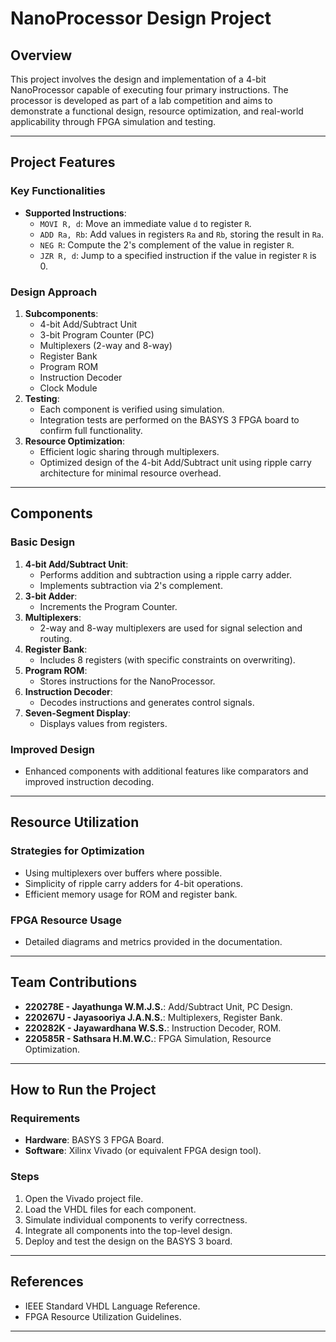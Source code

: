 # NanoProcessor Design Project

## Overview
This project involves the design and implementation of a 4-bit NanoProcessor capable of executing four primary instructions. The processor is developed as part of a lab competition and aims to demonstrate a functional design, resource optimization, and real-world applicability through FPGA simulation and testing.

---

## Project Features
### Key Functionalities
- **Supported Instructions**:
  - `MOVI R, d`: Move an immediate value `d` to register `R`.
  - `ADD Ra, Rb`: Add values in registers `Ra` and `Rb`, storing the result in `Ra`.
  - `NEG R`: Compute the 2's complement of the value in register `R`.
  - `JZR R, d`: Jump to a specified instruction if the value in register `R` is 0.

### Design Approach
1. **Subcomponents**:
   - 4-bit Add/Subtract Unit
   - 3-bit Program Counter (PC)
   - Multiplexers (2-way and 8-way)
   - Register Bank
   - Program ROM
   - Instruction Decoder
   - Clock Module
2. **Testing**:
   - Each component is verified using simulation.
   - Integration tests are performed on the BASYS 3 FPGA board to confirm full functionality.
3. **Resource Optimization**:
   - Efficient logic sharing through multiplexers.
   - Optimized design of the 4-bit Add/Subtract unit using ripple carry architecture for minimal resource overhead.

---

## Components
### Basic Design
1. **4-bit Add/Subtract Unit**:
   - Performs addition and subtraction using a ripple carry adder.
   - Implements subtraction via 2's complement.
2. **3-bit Adder**:
   - Increments the Program Counter.
3. **Multiplexers**:
   - 2-way and 8-way multiplexers are used for signal selection and routing.
4. **Register Bank**:
   - Includes 8 registers (with specific constraints on overwriting).
5. **Program ROM**:
   - Stores instructions for the NanoProcessor.
6. **Instruction Decoder**:
   - Decodes instructions and generates control signals.
7. **Seven-Segment Display**:
   - Displays values from registers.

### Improved Design
- Enhanced components with additional features like comparators and improved instruction decoding.

---

## Resource Utilization
### Strategies for Optimization
- Using multiplexers over buffers where possible.
- Simplicity of ripple carry adders for 4-bit operations.
- Efficient memory usage for ROM and register bank.

### FPGA Resource Usage
- Detailed diagrams and metrics provided in the documentation.

---

## Team Contributions
- **220278E - Jayathunga W.M.J.S.**: Add/Subtract Unit, PC Design.
- **220267U - Jayasooriya J.A.N.S.**: Multiplexers, Register Bank.
- **220282K - Jayawardhana W.S.S.**: Instruction Decoder, ROM.
- **220585R - Sathsara H.M.W.C.**: FPGA Simulation, Resource Optimization.

---

## How to Run the Project
### Requirements
- **Hardware**: BASYS 3 FPGA Board.
- **Software**: Xilinx Vivado (or equivalent FPGA design tool).

### Steps
1. Open the Vivado project file.
2. Load the VHDL files for each component.
3. Simulate individual components to verify correctness.
4. Integrate all components into the top-level design.
5. Deploy and test the design on the BASYS 3 board.

---

## References
- IEEE Standard VHDL Language Reference.
- FPGA Resource Utilization Guidelines.

---


